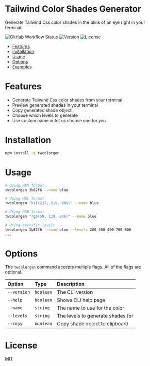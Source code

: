# Tailwind Color Shades Generator

Generate Tailwind Css color shades in the blink of an eye right in your terminal.

[![GitHub Workflow Status](https://img.shields.io/github/workflow/status/GeoffSelby/twcolorgen/tests/main?logo=github&style=for-the-badge)](https://github.com/GeoffSelby/twcolorgen)
[![Version](https://img.shields.io/npm/v/twcolorgen.svg?style=for-the-badge)](https://npmjs.org/package/twcolorgen)
[![License](https://img.shields.io/npm/l/twcolorgen.svg?style=for-the-badge)](https://github.com/GeoffSelby/twcolorgen/blob/master/package.json)

<!-- toc -->

- [Features](#features)
- [Installation](#installation)
- [Usage](#usage)
- [Options](#options)
- [Examples](#examples)
<!-- tocstop -->

# Features

<!-- features -->

- Generate Tailwind Css color shades from your terminal
- Preview generated shades in your terminal
- Copy generated shade object
- Choose which levels to generate
- Use custom name or let us choose one for you

<!-- featuresstop -->

# Installation

<!-- installation -->

```bash
npm install -g twcolorgen
```

<!-- installationstop -->

# Usage

<!-- usage -->

```bash
# Using HEX format
twcolorgen 3b82f6 --name blue

# Using HSL format
twcolorgen "hsl(217, 91%, 60%)" --name blue

# Using RGB format
twcolorgen "rgb(59, 130, 246)" --name blue

# Using specific levels
twcolorgen 3b82f6 --name blue --levels 200 300 400 700 800
...
```

<!-- usagestop -->

# Options

<!-- options -->

The `twcolorgen` command accepts multiple flags. All of the flags are optional.

| Option      | Type      | Description                       |
| :---------- | :-------- | :-------------------------------- |
| `--version` | `boolean` | The CLI version                   |
| `--help`    | `boolean` | Shows CLI help page               |
| `--name`    | `string`  | The name to use for the color     |
| `--levels`  | `string`  | The levels to generate shades for |
| `--copy`    | `boolean` | Copy shade object to clipboard    |

<!-- optionsstop -->

# License

[MIT](https://choosealicense.com/licenses/mit/)
